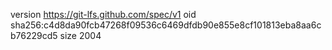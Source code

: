 version https://git-lfs.github.com/spec/v1
oid sha256:c4d8da90fcb47268f09536c6469dfdb90e855e8cf101813eba8aa6cb76229cd5
size 2004
